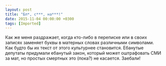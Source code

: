 ```yaml
---
layout: post
title: "Бл*, с***, на***!"
date: 2015-11-04 00:00:00 +0300
tags: [Imported]
---
```


Как же меня раздражает, когда кто-либо в переписке или в своих записях заменяет буквы в матерных словах различными символами. Как будто бы их текст от этого культурнее становится. Ебанутые депутаты придумали ебанутый закон, который может оштрафовать СМИ за мат, но простых смертных это (пока?) не касается. Заебали!